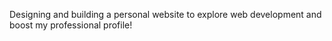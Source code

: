 Designing and building a personal website to explore web development and boost my professional profile!
